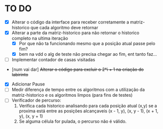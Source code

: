 # TO DO

- [X] Alterar o código da interface para receber corretamente a matriz-historico que cada algoritmo deve retornar
- [X] Alterar a parte da matriz-historico para não retornar o historico completo na ultima iteração
    - [X] Por que não ta funcionando mesmo que a posição atual passe pelo fim?
    - [X] bem na vdd o alg de teste não precisa chegar ao fim, ent tanto faz...
- [ ] Implementar contador de casas visitadas
- [num vai dar] ~~Alterar o código para excluir o 2*i + 1 na criação do labirinto~~
- [X] Adicionar Pause
- [ ] Medir diferença de tempo entre os algoritmos com a utilização da matriz-historico e os algoritmos limpos (para fins de testes)
- [ ] Verificador de percurso:
    1. Verifica cada historico analisando para cada posição atual (x,y) se a proxima está entre as posições alcançaveis (x - 1, y), (x, y - 1), (x + 1, y), (x, y + 1)
    2. Se alguma célula for pulada, o percurso não é válido.